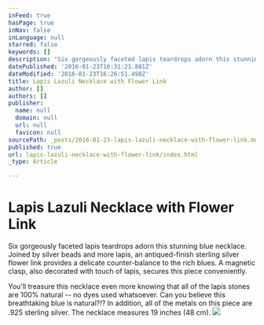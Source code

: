 ```yaml
---
inFeed: true
hasPage: true
inNav: false
inLanguage: null
starred: false
keywords: []
description: "Six gorgeously faceted lapis teardrops adorn this stunning blue necklace. Joined by silver beads and more lapis, an antiqued-finish sterling silver flower link provides a delicate counter-balance to the rich blues. A magnetic clasp, also decorated with touch of lapis, secures this piece conveniently.   You'll treasure this necklace even more knowing that all of the lapis stones are 100% natural -- no dyes used whatsoever. Can you believe this breathtaking blue is natural?!? In addition, all of the metals on this piece are .925 sterling silver. The necklace measures 19 inches (48 cm)."
datePublished: '2016-01-23T16:31:21.881Z'
dateModified: '2016-01-23T16:26:51.498Z'
title: Lapis Lazuli Necklace with Flower Link
author: []
authors: []
publisher:
  name: null
  domain: null
  url: null
  favicon: null
sourcePath: _posts/2016-01-23-lapis-lazuli-necklace-with-flower-link.md
published: true
url: lapis-lazuli-necklace-with-flower-link/index.html
_type: Article

---
```

# 

# Lapis Lazuli Necklace with Flower Link

Six gorgeously faceted lapis teardrops adorn this stunning blue necklace. Joined by silver beads and more lapis, an antiqued-finish sterling silver flower link provides a delicate counter-balance to the rich blues. A magnetic clasp, also decorated with touch of lapis, secures this piece conveniently.

You'll treasure this necklace even more knowing that all of the lapis stones are 100% natural -- no dyes used whatsoever. Can you believe this breathtaking blue is natural?!? In addition, all of the metals on this piece are .925 sterling silver. The necklace measures 19 inches (48 cm).
![](https://the-grid-user-content.s3-us-west-2.amazonaws.com/8c0da652-1cee-47f7-9de3-e4d225b96344.jpg)